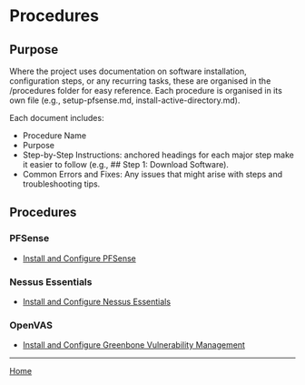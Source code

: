 # Procedures

## Purpose
Where the project uses documentation on software installation, configuration steps, or any recurring tasks, these are organised in the /procedures folder for easy reference. Each procedure is organised in its own file (e.g., setup-pfsense.md, install-active-directory.md).  

Each document includes:
- Procedure Name
- Purpose
- Step-by-Step Instructions: anchored headings for each major step make it easier to follow (e.g., ## Step 1: Download Software).
- Common Errors and Fixes: Any issues that might arise with steps and troubleshooting tips.

## Procedures

### PFSense
- [Install and Configure PFSense](proc-pfsense.md)

### Nessus Essentials
- [Install and Configure Nessus Essentials](proc-nessus.md)

### OpenVAS
- [Install and Configure Greenbone Vulnerability Management](proc-openvas.md)

***  
[Home](../)
